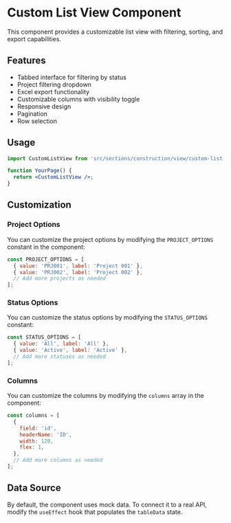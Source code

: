 # Custom List View Component

This component provides a customizable list view with filtering, sorting, and export capabilities.

## Features

- Tabbed interface for filtering by status
- Project filtering dropdown
- Excel export functionality
- Customizable columns with visibility toggle
- Responsive design
- Pagination
- Row selection

## Usage

```jsx
import CustomListView from 'src/sections/construction/view/custom-list-view';

function YourPage() {
  return <CustomListView />;
}
```

## Customization

### Project Options

You can customize the project options by modifying the `PROJECT_OPTIONS` constant in the component:

```jsx
const PROJECT_OPTIONS = [
  { value: 'PRJ001', label: 'Project 001' },
  { value: 'PRJ002', label: 'Project 002' },
  // Add more projects as needed
];
```

### Status Options

You can customize the status options by modifying the `STATUS_OPTIONS` constant:

```jsx
const STATUS_OPTIONS = [
  { value: 'All', label: 'All' },
  { value: 'Active', label: 'Active' },
  // Add more statuses as needed
];
```

### Columns

You can customize the columns by modifying the `columns` array in the component:

```jsx
const columns = [
  {
    field: 'id',
    headerName: 'ID',
    width: 120,
    flex: 1,
  },
  // Add more columns as needed
];
```

## Data Source

By default, the component uses mock data. To connect it to a real API, modify the `useEffect` hook that populates the `tableData` state. 